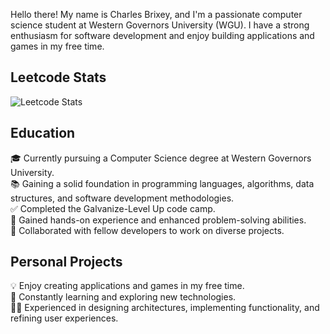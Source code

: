 Hello there! My name is Charles Brixey, and I'm a passionate computer science student at Western Governors University (WGU). I have a strong enthusiasm for software development and enjoy building applications and games in my free time.

## Leetcode Stats
![Leetcode Stats](https://leetcard.jacoblin.cool/Brixsta)

## Education
🎓 Currently pursuing a Computer Science degree at Western Governors University.<br />
📚 Gaining a solid foundation in programming languages, algorithms, data structures, and software development methodologies.<br />
✅ Completed the Galvanize-Level Up code camp.<br />
🚀 Gained hands-on experience and enhanced problem-solving abilities.<br />
🤝 Collaborated with fellow developers to work on diverse projects.<br />

## Personal Projects
💡 Enjoy creating applications and games in my free time.<br />
🌱 Constantly learning and exploring new technologies.<br />
🧑‍💻 Experienced in designing architectures, implementing functionality, and refining user experiences.
